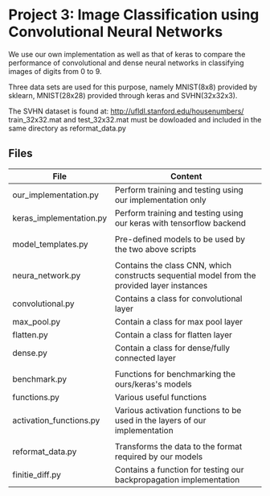 # Project 3: Image Classification using Convolutional Neural Networks

We use our own implementation as well as that of keras to compare the performance of convolutional and dense neural networks 
in classifying images of digits from 0 to 9. 

Three data sets are used for this purpose, namely MNIST(8x8) provided by sklearn, MNIST(28x28) provided through keras and 
SVHN(32x32x3). 

The SVHN dataset is found at: http://ufldl.stanford.edu/housenumbers/
train_32x32.mat and test_32x32.mat must be dowloaded and included in the same directory as reformat_data.py
## Files

| File                        | Content                                                                                 |
|-----------------------------|-----------------------------------------------------------------------------------------|
| our_implementation.py                  | Perform training and testing using our implementation only                    |
| keras_implementation.py                | Perform training and testing using our keras with tensorflow backend           |
|                                                                                                         |
|model_templates.py                | Pre-defined models to be used by the two above scripts        |
|                                                                                                               |
| neura_network.py           | Contains the class CNN, which constructs sequential model from the provided layer instances    |
| convolutional.py            |Contains a class for convolutional layer    |
| max_pool.py           |Contain a class for max pool layer |
| flatten.py           | Contain a class for flatten layer |
| dense.py           | Contain a class for dense/fully connected layer |
|                                                                   |
| benchmark.py  |  Functions for benchmarking the ours/keras's models      |
| functions.py  |  Various useful functions      |
| activation_functions.py | Various activation functions to be used in the layers of our implementation  
|                                                                                                             |
| reformat_data.py  | Transforms the data to the format required by our models  |
| finitie_diff.py  | Contains a function for testing our backpropagation implementation     |
  

